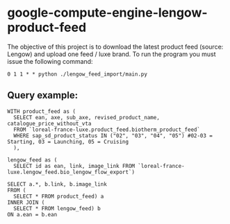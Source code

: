# google-compute-engine-lengow-product-feed

The objective of this project is to download the latest product feed (source: Lengow) and upload one feed / luxe brand. To run the program you must issue the following command:
```
0 1 1 * * python ./lengow_feed_import/main.py
```

## Query example:
```
WITH product_feed as (
  SELECT ean, axe, sub_axe, revised_product_name, catalogue_price_without_vta
  FROM `loreal-france-luxe.product_feed.biotherm_product_feed`
  WHERE sap_sd_product_status IN ("02", "03", "04", "05") #02-03 = Starting, 03 = Launching, 05 = Cruising
  ),
  
lengow_feed as (
  SELECT id as ean, link, image_link FROM `loreal-france-luxe.lengow_feed.bio_lengow_flow_export`)

SELECT a.*, b.link, b.image_link 
FROM (
  SELECT * FROM product_feed) a
INNER JOIN (
  SELECT * FROM lengow_feed) b
ON a.ean = b.ean
```
